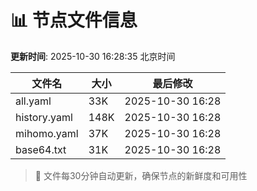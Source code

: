 # 📊 节点文件信息

**更新时间**: 2025-10-30 16:28:35 北京时间

| 文件名 | 大小 | 最后修改 |
|--------|------|----------|
| all.yaml | 33K | 2025-10-30 16:28 |
| history.yaml | 148K | 2025-10-30 16:28 |
| mihomo.yaml | 37K | 2025-10-30 16:28 |
| base64.txt | 31K | 2025-10-30 16:28 |

> 🔄 文件每30分钟自动更新，确保节点的新鲜度和可用性
